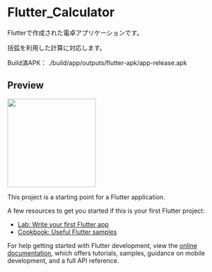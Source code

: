 # Flutter_Calculator
Flutterで作成された電卓アプリケーションです。

括弧を利用した計算に対応します。

Build済APK： ./build/app/outputs/flutter-apk/app-release.apk

## Preview

<img src="https://github.com/kakeru-ikeda/Flutter_Calculator/assets/93127331/90843bdc-3f61-4f87-85d4-2d92cf8437e4" width="200px">

This project is a starting point for a Flutter application.

A few resources to get you started if this is your first Flutter project:

- [Lab: Write your first Flutter app](https://docs.flutter.dev/get-started/codelab)
- [Cookbook: Useful Flutter samples](https://docs.flutter.dev/cookbook)

For help getting started with Flutter development, view the
[online documentation](https://docs.flutter.dev/), which offers tutorials,
samples, guidance on mobile development, and a full API reference.

